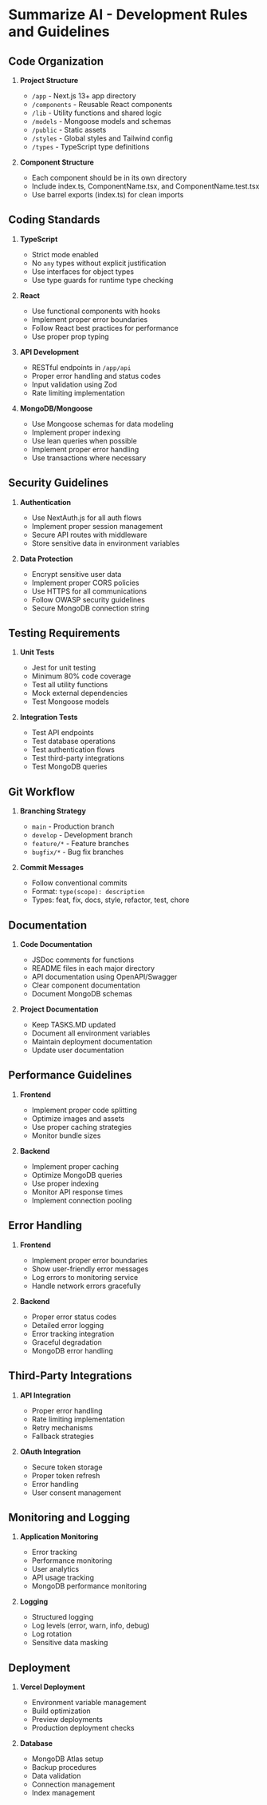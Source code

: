 # Summarize AI - Development Rules and Guidelines

## Code Organization

1. **Project Structure**

   - `/app` - Next.js 13+ app directory
   - `/components` - Reusable React components
   - `/lib` - Utility functions and shared logic
   - `/models` - Mongoose models and schemas
   - `/public` - Static assets
   - `/styles` - Global styles and Tailwind config
   - `/types` - TypeScript type definitions

2. **Component Structure**
   - Each component should be in its own directory
   - Include index.ts, ComponentName.tsx, and ComponentName.test.tsx
   - Use barrel exports (index.ts) for clean imports

## Coding Standards

1. **TypeScript**

   - Strict mode enabled
   - No `any` types without explicit justification
   - Use interfaces for object types
   - Use type guards for runtime type checking

2. **React**

   - Use functional components with hooks
   - Implement proper error boundaries
   - Follow React best practices for performance
   - Use proper prop typing

3. **API Development**

   - RESTful endpoints in `/app/api`
   - Proper error handling and status codes
   - Input validation using Zod
   - Rate limiting implementation

4. **MongoDB/Mongoose**
   - Use Mongoose schemas for data modeling
   - Implement proper indexing
   - Use lean queries when possible
   - Implement proper error handling
   - Use transactions where necessary

## Security Guidelines

1. **Authentication**

   - Use NextAuth.js for all auth flows
   - Implement proper session management
   - Secure API routes with middleware
   - Store sensitive data in environment variables

2. **Data Protection**
   - Encrypt sensitive user data
   - Implement proper CORS policies
   - Use HTTPS for all communications
   - Follow OWASP security guidelines
   - Secure MongoDB connection string

## Testing Requirements

1. **Unit Tests**

   - Jest for unit testing
   - Minimum 80% code coverage
   - Test all utility functions
   - Mock external dependencies
   - Test Mongoose models

2. **Integration Tests**
   - Test API endpoints
   - Test database operations
   - Test authentication flows
   - Test third-party integrations
   - Test MongoDB queries

## Git Workflow

1. **Branching Strategy**

   - `main` - Production branch
   - `develop` - Development branch
   - `feature/*` - Feature branches
   - `bugfix/*` - Bug fix branches

2. **Commit Messages**
   - Follow conventional commits
   - Format: `type(scope): description`
   - Types: feat, fix, docs, style, refactor, test, chore

## Documentation

1. **Code Documentation**

   - JSDoc comments for functions
   - README files in each major directory
   - API documentation using OpenAPI/Swagger
   - Clear component documentation
   - Document MongoDB schemas

2. **Project Documentation**
   - Keep TASKS.MD updated
   - Document all environment variables
   - Maintain deployment documentation
   - Update user documentation

## Performance Guidelines

1. **Frontend**

   - Implement proper code splitting
   - Optimize images and assets
   - Use proper caching strategies
   - Monitor bundle sizes

2. **Backend**
   - Implement proper caching
   - Optimize MongoDB queries
   - Use proper indexing
   - Monitor API response times
   - Implement connection pooling

## Error Handling

1. **Frontend**

   - Implement proper error boundaries
   - Show user-friendly error messages
   - Log errors to monitoring service
   - Handle network errors gracefully

2. **Backend**
   - Proper error status codes
   - Detailed error logging
   - Error tracking integration
   - Graceful degradation
   - MongoDB error handling

## Third-Party Integrations

1. **API Integration**

   - Proper error handling
   - Rate limiting implementation
   - Retry mechanisms
   - Fallback strategies

2. **OAuth Integration**
   - Secure token storage
   - Proper token refresh
   - Error handling
   - User consent management

## Monitoring and Logging

1. **Application Monitoring**

   - Error tracking
   - Performance monitoring
   - User analytics
   - API usage tracking
   - MongoDB performance monitoring

2. **Logging**
   - Structured logging
   - Log levels (error, warn, info, debug)
   - Log rotation
   - Sensitive data masking

## Deployment

1. **Vercel Deployment**

   - Environment variable management
   - Build optimization
   - Preview deployments
   - Production deployment checks

2. **Database**
   - MongoDB Atlas setup
   - Backup procedures
   - Data validation
   - Connection management
   - Index management
